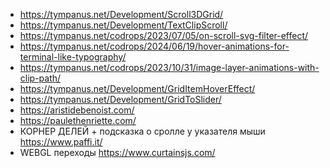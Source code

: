 * https://tympanus.net/Development/Scroll3DGrid/
* https://tympanus.net/Development/TextClipScroll/
* https://tympanus.net/codrops/2023/07/05/on-scroll-svg-filter-effect/
* https://tympanus.net/codrops/2024/06/19/hover-animations-for-terminal-like-typography/
* https://tympanus.net/codrops/2023/10/31/image-layer-animations-with-clip-path/
* https://tympanus.net/Development/GridItemHoverEffect/
* https://tympanus.net/Development/GridToSlider/
* https://aristidebenoist.com/
* https://paulethenriette.com/
* КОРНЕР ДЕЛЕЙ + подсказка о сролле у указателя мыши https://www.paffi.it/
* WEBGL переходы https://www.curtainsjs.com/